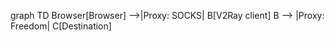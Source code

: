 graph TD
    Browser[Browser] -->|Proxy: SOCKS| B[V2Ray client]
    B --> |Proxy: Freedom| C[Destination]

